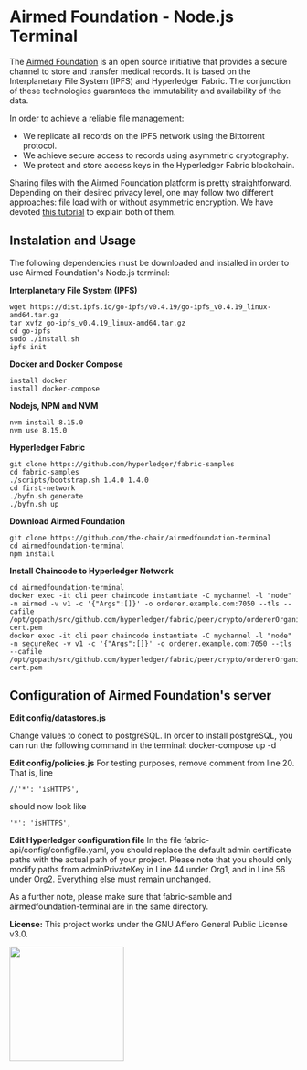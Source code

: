 # Airmed Foundation - Node.js Terminal 

The [Airmed Foundation](https://airmedfoundation.thechain.tech/) is an open source initiative that provides a secure channel to store and transfer medical records. It is based on the Interplanetary File System (IPFS) and Hyperledger Fabric. The conjunction of these technologies guarantees the immutability and availability of the data.

In order to achieve a reliable file management:

* We replicate all records on the IPFS network using the Bittorrent protocol. 
* We achieve secure access to records using asymmetric cryptography. 
* We protect and store access keys in the Hyperledger Fabric blockchain.

Sharing files with the Airmed Foundation platform is pretty straightforward. Depending on their desired privacy level, one may follow two different approaches: file load with or without asymmetric encryption. We have devoted [this tutorial](https://airmedfoundation.thechain.tech/tutorial) to explain both of them.

## Instalation and Usage

The following dependencies must be downloaded and installed in order to use Airmed Foundation's Node.js terminal:

**Interplanetary File System (IPFS)**

```
wget https://dist.ipfs.io/go-ipfs/v0.4.19/go-ipfs_v0.4.19_linux-amd64.tar.gz
tar xvfz go-ipfs_v0.4.19_linux-amd64.tar.gz
cd go-ipfs
sudo ./install.sh
ipfs init
```

**Docker and Docker Compose**

```
install docker
install docker-compose
```

**Nodejs, NPM and NVM**

```
nvm install 8.15.0
nvm use 8.15.0
```

**Hyperledger Fabric**

```
git clone https://github.com/hyperledger/fabric-samples
cd fabric-samples
./scripts/bootstrap.sh 1.4.0 1.4.0
cd first-network
./byfn.sh generate
./byfn.sh up
```

**Download Airmed Foundation**

```
git clone https://github.com/the-chain/airmedfoundation-terminal
cd airmedfoundation-terminal
npm install 
```

**Install Chaincode to Hyperledger Network**

```
cd airmedfoundation-terminal
docker exec -it cli peer chaincode instantiate -C mychannel -l "node" -n airmed -v v1 -c '{"Args":[]}' -o orderer.example.com:7050 --tls --cafile /opt/gopath/src/github.com/hyperledger/fabric/peer/crypto/ordererOrganizations/example.com/orderers/orderer.example.com/msp/tlscacerts/tlsca.example.com-cert.pem
docker exec -it cli peer chaincode instantiate -C mychannel -l "node" -n secureRec -v v1 -c '{"Args":[]}' -o orderer.example.com:7050 --tls --cafile /opt/gopath/src/github.com/hyperledger/fabric/peer/crypto/ordererOrganizations/example.com/orderers/orderer.example.com/msp/tlscacerts/tlsca.example.com-cert.pem
```

## Configuration of Airmed Foundation's server

**Edit config/datastores.js**

Change values to conect to postgreSQL. In order to install postgreSQL, you can run the following command in the terminal:
docker-compose up -d


**Edit config/policies.js**
For testing purposes, remove comment from line 20. 
That is, line 
```
//'*': 'isHTTPS',
```
should now look like
```
'*': 'isHTTPS',
```

**Edit Hyperledger configuration file**
In the file fabric-api/config/configfile.yaml, you should replace the default admin certificate paths with the actual path of your project. 
Please note that you should only modify paths from adminPrivateKey in Line 44 under Org1, and in Line 56 under Org2. Everything else must remain unchanged.

As a further note, please make sure that fabric-samble and airmedfoundation-terminal are in the same directory.

**License:** This project works under the GNU Affero General Public License v3.0. 

<a href="https://airmedfoundation.thechain.tech/"><img src="https://media.licdn.com/dms/image/C4E0BAQGs_7h67j1y0w/company-logo_400_400/0?e=1574899200&v=beta&t=KLfoiPbZSGZvBHmqhxCTYC211phfpr46j4pedsZMJ8I" width="200" height="200" /></a>



